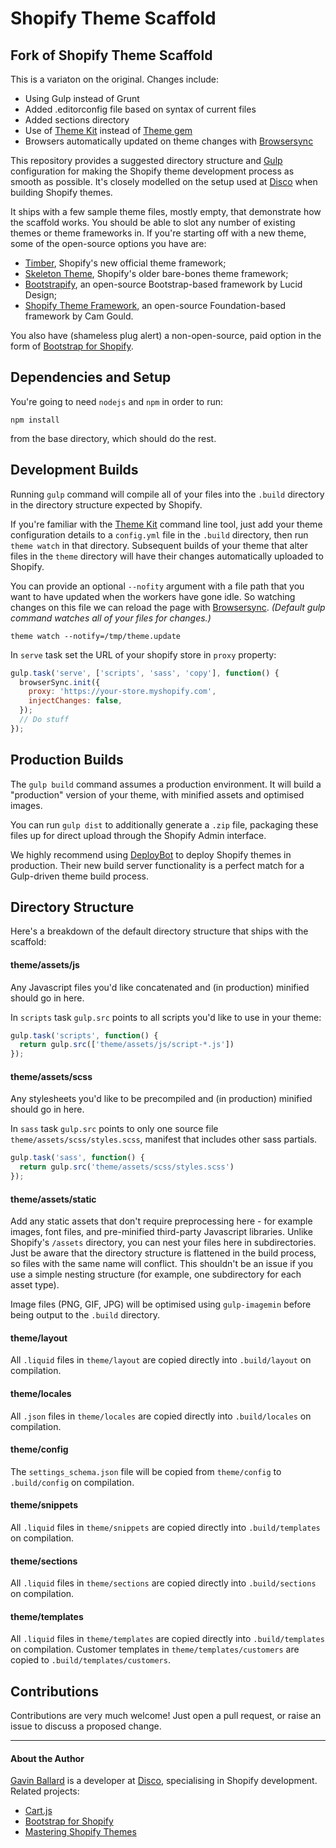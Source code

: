 Shopify Theme Scaffold
======================

## Fork of Shopify Theme Scaffold
This is a variaton on the original. Changes include:

* Using Gulp instead of Grunt
* Added .editorconfig file based on syntax of current files
* Added sections directory
* Use of [Theme Kit][] instead of [Theme gem][]
* Browsers automatically updated on theme changes with [Browsersync][]

This repository provides a suggested directory structure and [Gulp][]
configuration for making the Shopify theme development process as smooth as
possible. It's closely modelled on the setup used at [Disco][] when building
Shopify themes.

It ships with a few sample theme files, mostly empty, that demonstrate how the
scaffold works. You should be able to slot any number of existing themes or
theme frameworks in. If you're starting off with a new theme, some of the
open-source options you have are:

- [Timber][], Shopify's new official theme framework;
- [Skeleton Theme][], Shopify's older bare-bones theme framework;
- [Bootstrapify][], an open-source Bootstrap-based framework by Lucid Design;
- [Shopify Theme Framework][], an open-source Foundation-based framework by Cam Gould.

You also have (shameless plug alert) a non-open-source, paid option in the form of [Bootstrap for Shopify][].

[Disco]: https://www.discolabs.com
[Gulp]: http://gulpjs.com
[Timber]: http://shopify.github.io/Timber/
[Skeleton Theme]: https://github.com/Shopify/skeleton-theme
[Bootstrapify]: https://github.com/luciddesign/bootstrapify
[Shopify Theme Framework]: https://github.com/Cam/Shopify-Theme-Framework
[Bootstrap for Shopify]: http://bootstrapforshopify.com/?utm_source=github&utm_medium=github&utm_content=readme&utm_campaign=shopify-theme-scaffold
[Theme Kit]: https://github.com/Shopify/themekit
[Theme gem]: https://github.com/Shopify/shopify_theme
[Browsersync]: https://www.browsersync.io/docs/gulp


## Dependencies and Setup
You're going to need `nodejs` and `npm` in order to run:

```shell
npm install
```

from the base directory, which should do the rest.


## Development Builds
Running `gulp` command will compile all of your files into the `.build`
directory in the directory structure expected by Shopify.

If you're familiar with the [Theme Kit][] command line tool, just add your theme
configuration details to a `config.yml` file in the `.build` directory, then
run `theme watch` in that directory. Subsequent builds of your theme that alter
files in the `theme` directory will have their changes automatically uploaded
to Shopify.

You can provide an optional `--nofity` argument with a file path that
you want to have updated when the workers have gone idle. So watching
changes on this file we can reload the page with [Browsersync][].
_(Default gulp command watches all of your files for changes.)_

```
theme watch --notify=/tmp/theme.update
````

In `serve` task set the URL of your shopify store in `proxy` property:

```js
gulp.task('serve', ['scripts', 'sass', 'copy'], function() {
  browserSync.init({
    proxy: 'https://your-store.myshopify.com',
    injectChanges: false,
  });
  // Do stuff
});
```

## Production Builds
The `gulp build` command assumes a production environment. It will build a
"production" version of your theme, with minified assets and optimised images.

You can run `gulp dist` to additionally generate a `.zip` file, packaging these
files up for direct upload through the Shopify Admin interface.

We highly recommend using [DeployBot][] to deploy Shopify themes in production.
Their new build server functionality is a perfect match for a Gulp-driven
theme build process.

[DeployBot]: https://deploybot.com


## Directory Structure

Here's a breakdown of the default directory structure that ships with the
scaffold:

#### theme/assets/js
Any Javascript files you'd like concatenated and (in production) minified
should go in here.

In `scripts` task `gulp.src` points to all scripts you'd like to use in
your theme:

```js
gulp.task('scripts', function() {
  return gulp.src(['theme/assets/js/script-*.js'])
});
```

#### theme/assets/scss
Any stylesheets you'd like to be precompiled and (in production) minified
should go in here.

In `sass` task `gulp.src` points to only one source file `theme/assets/scss/styles.scss`,
manifest that includes other sass partials.

```js
gulp.task('sass', function() {
  return gulp.src('theme/assets/scss/styles.scss')
});
```

#### theme/assets/static
Add any static assets that don't require preprocessing here - for example
images, font files, and pre-minified third-party Javascript libraries. Unlike
Shopify's `/assets` directory, you can nest your files here in subdirectories.
Just be aware that the directory structure is flattened in the build process,
so files with the same name will conflict. This shouldn't be an issue if you
use a simple nesting structure (for example, one subdirectory for each asset
type).

Image files (PNG, GIF, JPG) will be optimised using
`gulp-imagemin` before being output to the `.build` directory.

#### theme/layout
All `.liquid` files in `theme/layout` are copied directly into
`.build/layout` on compilation.

#### theme/locales
All `.json` files in `theme/locales` are copied directly into `.build/locales`
on compilation.

#### theme/config
The `settings_schema.json` file will be copied from `theme/config` to
`.build/config` on compilation.

#### theme/snippets
All `.liquid` files in `theme/snippets` are copied directly into
`.build/templates` on compilation.

#### theme/sections
All `.liquid` files in `theme/sections` are copied directly into
`.build/sections` on compilation.

#### theme/templates
All `.liquid` files in `theme/templates` are copied directly into
`.build/templates` on compilation. Customer templates in
`theme/templates/customers` are copied to `.build/templates/customers`.


## Contributions
Contributions are very much welcome! Just open a pull request, or raise an
issue to discuss a proposed change.

---

#### About the Author

[Gavin Ballard][] is a developer at [Disco][], specialising in Shopify
development. Related projects:

- [Cart.js][]
- [Bootstrap for Shopify][]
- [Mastering Shopify Themes][]

[Cart.js]: http://cartjs.org/?utm_source=github&utm_medium=readme&utm_campaign=shopify-theme-scaffold
[Bootstrap for Shopify]: http://bootstrapforshopify.com/?utm_source=github&utm_medium=readme&utm_campaign=shopify-theme-scaffold
[Mastering Shopify Themes]: http://gavinballard.com/mastering-shopify-themes/?utm_source=github&utm_medium=readme&utm_campaign=shopify-theme-scaffold
[Gavin Ballard]: http://gavinballard.com/?utm_source=github&utm_medium=readme&utm_campaign=shopify-theme-scaffold
[Disco]: http://discolabs.com/?utm_source=github&utm_medium=readme&utm_campaign=shopify-theme-scaffold
